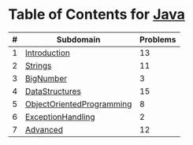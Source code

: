 # Table of Contents for [Java](https://www.hackerrank.com/domains/java)

| #  | Subdomain                                              | Problems |
| -- | ------------------------------------------------------ | -------- |
| 1  | [Introduction](Introduction)                           | 13       |
| 2  | [Strings](Strings)                                     | 11       |
| 3  | [BigNumber](BigNumber)                                 | 3        |
| 4  | [DataStructures](DataStructures)                       | 15       |
| 5  | [ObjectOrientedProgramming](ObjectOrientedProgramming) | 8        |
| 6  | [ExceptionHandling](ExceptionHandling)                 | 2        |
| 7  | [Advanced](Advanced)                                   | 12       |
